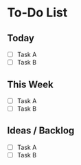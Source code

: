 # To-Do List

## Today

- [ ] Task A
- [ ] Task B

## This Week

- [ ] Task A
- [ ] Task B

## Ideas / Backlog

- [ ] Task A
- [ ] Task B
